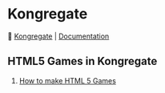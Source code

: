 # Kongregate

:link: [Kongregate](https://www.kongregate.com/) | [Documentation](https://docs.kongregate.com/docs)

## HTML5 Games in Kongregate

1. [How to make HTML 5 Games](https://www.kongregate.com/forums/1021798-game-programming-subforum/topics/640187-how-to-make-html5-games)
